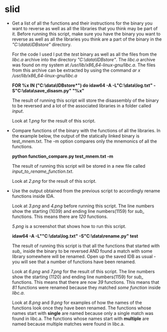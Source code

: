 slid
====

* Get a list of all the functions and their instructions for the binary you want to reverse as well as all the libraries that you think may be part of it. Before running this script, make sure you have the binary you want
to reverse as well as all the libraries you think are a part of the binary in the *"C:\data\IDBstore"* directory.

   For the code I used I put the *test* binary as well as all the files from the *libc.a* archive into the directory      *"C:\data\IDBstore"*. The *libc.a* archive was found on my system at */usr/lib/x86_64-linux-gnu/libc.a*. The files     from this archive can be extracted by using the command *ar x /usr/lib/x86_64-linux-gnu/libc.a*

   **FOR %x IN ("C:\data\IDBstore\*") do idaw64 -A -L"C:\data\log.txt" -S"C:\data\save_disasm.py" "%x"**
  
   The result of running this script will store the disassembly of the binary to be reversed and a lot of the
   associated libraries in a folder called *input*.
   
   Look at *1.png* for the result of this script.

* Compare functions of the binary with the functions of all the libraries. In the example below, the output of the statically linked binary is test_mnem.txt. The -m option compares only the mnemonics of all the functions.

  **python function_compare.py test_mnem.txt -m**
  
  The result of running this script will be stored in a new file called *input_to_rename_function.txt*.
  
  Look at *2.png* for the result of this script.

* Use the output obtained from the previous script to accordingly rename functions inside IDA.

   Look at *3.png* and *4.png* before running this script. The line numbers show the starting (1039) and 
   ending line numbers(1159) for *sub_* functions. This means there are *120* functions.
   
   *5.png* is a screenshot that shows how to run this script.
   
  **idaw64 -A -L""C:\data\log.txt" -S"C:\data\rename.py" test**
  
  The result of running this script is that all the functions that started with *sub_* inside the binary to be reversed
  AND found a match with some library somewhere will be renamed. Open up the saved IDB as usual - you will see that
  a number of functions have been renamed.
  
   Look at *6.png* and *7.png* for the result of this script. The line numbers show the starting (1120) and 
   ending line numbers(1159) for *sub_* functions. This means that there are now *39* functions. This means that *81*
   functions were renamed because they matched *some function* inside *libc.a*.
   
   Look at *8.png* and *9.png* for examples of how the names of the functions look once they have been renamed. The
   functions whose names start with **single** are named because only a single match was found in libc.a. The
   functions whose names start with **multiple** are named because multiple matches were found in libc.a.
